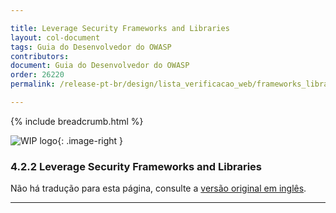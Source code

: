 ```yaml
---

title: Leverage Security Frameworks and Libraries
layout: col-document
tags: Guia do Desenvolvedor do OWASP
contributors:
document: Guia do Desenvolvedor do OWASP
order: 26220
permalink: /release-pt-br/design/lista_verificacao_web/frameworks_libraries/

---
```


{% include breadcrumb.html %}

<style type="text/css">
.image-right {
  height: 180px;
  display: block;
  margin-left: auto;
  margin-right: auto;
  float: right;
}
</style>

![WIP logo](../../../assets/images/dg_wip.png "Trabalho em andamento"){: .image-right }

### 4.2.2 Leverage Security Frameworks and Libraries

Não há tradução para esta página, consulte a [versão original em inglês][release060202].

----

[release060202]: https://github.com/OWASP/www-project-developer-guide/blob/main/draft/06-design/02-web-app-checklist/02-frameworks-libraries.md
